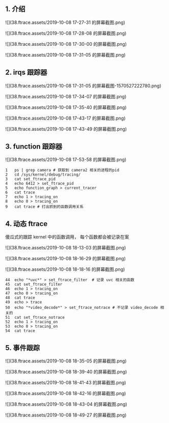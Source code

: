 ## 1. 介绍

![](38.ftrace.assets/2019-10-08 17-27-31 的屏幕截图.png)

![](38.ftrace.assets/2019-10-08 17-28-08 的屏幕截图.png)

![](38.ftrace.assets/2019-10-08 17-30-00 的屏幕截图.png)

![](38.ftrace.assets/2019-10-08 17-31-05 的屏幕截图.png)

## 2. irqs 跟踪器

![](38.ftrace.assets/2019-10-08 17-31-05 的屏幕截图-1570527222780.png)

![](38.ftrace.assets/2019-10-08 17-34-07 的屏幕截图.png)

![](38.ftrace.assets/2019-10-08 17-35-40 的屏幕截图.png)

![](38.ftrace.assets/2019-10-08 17-43-17 的屏幕截图.png)

![](38.ftrace.assets/2019-10-08 17-43-49 的屏幕截图.png)

## 3. function 跟踪器

![](38.ftrace.assets/2019-10-08 17-53-58 的屏幕截图.png)

```shell
1	ps | grep camera # 获取到 camera2 相关的进程的pid
2	cd /sys/kernel/debug/tracing/
3	cat set_ftrace_pid 
4	echo 6412 > set_ftrace_pid 
5	echo function_graph > current_tracer 
6	cat trace
7	echo 1 > tracing_on 
8	echo 0 > tracing_on 
9	cat trace # 打出抓到的函数调用关系
```

## 4. 动态 ftrace

傻瓜式的跟踪  kernel 中的函数调用， 每个函数都会被记录在案

![](38.ftrace.assets/2019-10-08 18-13-03 的屏幕截图.png)

![](38.ftrace.assets/2019-10-08 18-16-29 的屏幕截图.png)

![](38.ftrace.assets/2019-10-08 18-18-16 的屏幕截图.png)

```shell
44	echo "*uvc*" > set_ftrace_filter  # 记录 uvc 相关的函数
45	cat set_ftrace_filter 
46	echo 1 > tracing_on
47	echo 0 > tracing_on
48	cat trace
49	echo > trace
50	echo "*video_decode*" > set_ftrace_notrace # 不记录 video_decode 相关的
51	cat set_ftrace_notrace 
52	echo 1 > tracing_on
53	echo 0 > tracing_on
54	cat trace
```



## 5. 事件跟踪

![](38.ftrace.assets/2019-10-08 18-35-05 的屏幕截图.png)

![](38.ftrace.assets/2019-10-08 18-39-40 的屏幕截图.png)

![](38.ftrace.assets/2019-10-08 18-41-43 的屏幕截图.png)

![](38.ftrace.assets/2019-10-08 18-42-16 的屏幕截图.png)

![](38.ftrace.assets/2019-10-08 18-43-04 的屏幕截图.png)

![](38.ftrace.assets/2019-10-08 18-49-27 的屏幕截图.png)

